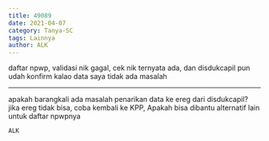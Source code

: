 ```yaml
---
title: 49089
date: 2021-04-07
category: Tanya-SC
tags: Lainnya
author: ALK
---
```


daftar npwp, validasi nik gagal, cek nik ternyata ada, dan disdukcapil pun udah konfirm kalao data saya tidak ada masalah

---

apakah barangkali ada masalah penarikan data ke ereg dari disdukcapil? jika ereg tidak bisa, coba kembali ke KPP, Apakah bisa dibantu alternatif lain untuk daftar npwpnya

`ALK`

